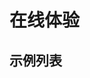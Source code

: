 # 在线体验

## 示例列表

<script setup>
import Example from '../template/Examples.vue'
</script>

<div>
<Example url='/example/index.html' name='基础实例'/>

<Example url='/example/h5.html' name='H5 页面'/>

<Example url='/example/multiple.html' name='多实例'/>

<Example url='/example/notoolbar.html' name='无 toolbar'/>

<Example url='/example/preview_only.html' name='纯预览模式'/>

<Example url='/example/xss.html' name='注入（默认防注入，需要配置才允许注入）'/>

<Example url='/example/api.html' name='API 示例'/>

<Example url='/example/img.html' name='图片所见即所得编辑尺寸'/>

<Example url='/example/table.html' name='表格编辑'/>

<Example url='/example/head_num.html' name='标题自动序号'/>
</div>
